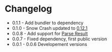 # Changelog
- 0.1.1 - Add bundler to dependency
- 0.1.0 - Snow Crash updated to [0.12.1](https://github.com/apiaryio/snowcrash/releases/tag/v0.12.1)
- 0.0.8 - Add support for [Parse Result](https://github.com/apiaryio/api-blueprint-ast/blob/master/Parse%20Result.md)
- 0.0.7 - Fixed dependency, first public version
- 0.0.1 - 0.0.6 Developement versions
